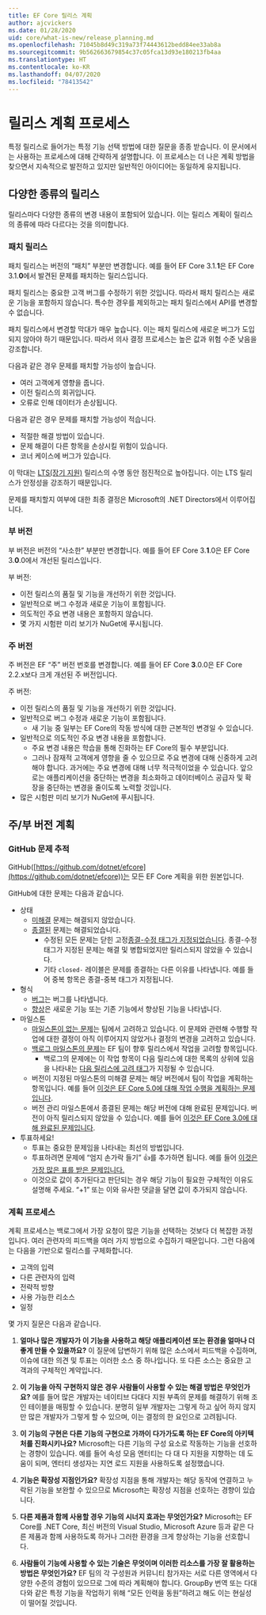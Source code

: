 ```yaml
---
title: EF Core 릴리스 계획
author: ajcvickers
ms.date: 01/28/2020
uid: core/what-is-new/release_planning.md
ms.openlocfilehash: 71045b8d49c319a73f74443612bedd84ee33ab8a
ms.sourcegitcommit: 9b562663679854c37c05fca13d93e180213fb4aa
ms.translationtype: HT
ms.contentlocale: ko-KR
ms.lasthandoff: 04/07/2020
ms.locfileid: "78413542"
---
```

# <a name="release-planning-process"></a>릴리스 계획 프로세스

특정 릴리스로 들어가는 특정 기능 선택 방법에 대한 질문을 종종 받습니다.
이 문서에서는 사용하는 프로세스에 대해 간략하게 설명합니다.
이 프로세스는 더 나은 계획 방법을 찾으면서 지속적으로 발전하고 있지만 일반적인 아이디어는 동일하게 유지됩니다.

## <a name="different-kinds-of-releases"></a>다양한 종류의 릴리스

릴리스마다 다양한 종류의 변경 내용이 포함되어 있습니다.
이는 릴리스 계획이 릴리스의 종류에 따라 다르다는 것을 의미합니다.

### <a name="patch-releases"></a>패치 릴리스

패치 릴리스는 버전의 “패치” 부분만 변경합니다.
예를 들어 EF Core 3.1.**1**은 EF Core 3.1.**0**에서 발견된 문제를 패치하는 릴리스입니다.

패치 릴리스는 중요한 고객 버그를 수정하기 위한 것입니다.
따라서 패치 릴리스는 새로운 기능을 포함하지 않습니다.
특수한 경우를 제외하고는 패치 릴리스에서 API를 변경할 수 없습니다.

패치 릴리스에서 변경할 막대가 매우 높습니다.
이는 패치 릴리스에 새로운 버그가 도입되지 않아야 하기 때문입니다.
따라서 의사 결정 프로세스는 높은 값과 위험 수준 낮음을 강조합니다.

다음과 같은 경우 문제를 패치할 가능성이 높습니다.
  * 여러 고객에게 영향을 줍니다.
  * 이전 릴리스의 회귀입니다.
  * 오류로 인해 데이터가 손상됩니다.

다음과 같은 경우 문제를 패치할 가능성이 적습니다.
  * 적절한 해결 방법이 있습니다.
  * 문제 해결이 다른 항목을 손상시킬 위험이 있습니다.
  * 코너 케이스에 버그가 있습니다.

이 막대는 [LTS(장기 지원)](https://dotnet.microsoft.com/platform/support/policy/dotnet-core) 릴리스의 수명 동안 점진적으로 높아집니다. 이는 LTS 릴리스가 안정성을 강조하기 때문입니다.

문제를 패치할지 여부에 대한 최종 결정은 Microsoft의 .NET Directors에서 이루어집니다.

### <a name="minor-releases"></a>부 버전

부 버전은 버전의 “사소한” 부분만 변경합니다.
예를 들어 EF Core 3.**1**.0은 EF Core 3.**0**.0에서 개선된 릴리스입니다.

부 버전:
* 이전 릴리스의 품질 및 기능을 개선하기 위한 것입니다.
* 일반적으로 버그 수정과 새로운 기능이 포함됩니다.
* 의도적인 주요 변경 내용은 포함하지 않습니다.
* 몇 가지 시험판 미리 보기가 NuGet에 푸시됩니다.

### <a name="major-releases"></a>주 버전

주 버전은 EF “주” 버전 번호를 변경합니다.
예를 들어 EF Core **3**.0.0은 EF Core 2.2.x보다 크게 개선된 주 버전입니다.

주 버전:
* 이전 릴리스의 품질 및 기능을 개선하기 위한 것입니다.
* 일반적으로 버그 수정과 새로운 기능이 포함됩니다.
  * 새 기능 중 일부는 EF Core의 작동 방식에 대한 근본적인 변경일 수 있습니다.
* 일반적으로 의도적인 주요 변경 내용을 포함합니다.
  * 주요 변경 내용은 학습을 통해 진화하는 EF Core의 필수 부분입니다.
  * 그러나 잠재적 고객에게 영향을 줄 수 있으므로 주요 변경에 대해 신중하게 고려해야 합니다. 과거에는 주요 변경에 대해 너무 적극적이었을 수 있습니다. 앞으로는 애플리케이션을 중단하는 변경을 최소화하고 데이터베이스 공급자 및 확장을 중단하는 변경을 줄이도록 노력할 것입니다.
* 많은 시험판 미리 보기가 NuGet에 푸시됩니다.

## <a name="planning-for-majorminor-releases"></a>주/부 버전 계획

### <a name="github-issue-tracking"></a>GitHub 문제 추적

GitHub([https://github.com/dotnet/efcore](https://github.com/dotnet/efcore))는 모든 EF Core 계획을 위한 원본입니다.

GitHub에 대한 문제는 다음과 같습니다.

* 상태
  * [미해결](https://github.com/dotnet/efcore/issues) 문제는 해결되지 않았습니다.
  * [종결된](https://github.com/dotnet/efcore/issues?q=is%3Aissue+is%3Aclosed) 문제는 해결되었습니다.
    * 수정된 모든 문제는 닫힌 고정[종결-수정 태그가 지정되었습니다](https://github.com/dotnet/efcore/issues?q=is%3Aissue+label%3Aclosed-fixed+is%3Aclosed). 종결-수정 태그가 지정된 문제는 해결 및 병합되었지만 릴리스되지 않았을 수 있습니다.
    * 기타 `closed-` 레이블은 문제를 종결하는 다른 이유를 나타냅니다. 예를 들어 중복 항목은 종결-중복 태그가 지정됩니다.
* 형식
  * [버그](https://github.com/dotnet/efcore/issues?q=is%3Aissue+is%3Aopen+label%3Atype-bug)는 버그를 나타냅니다.
  * [향상](https://github.com/dotnet/efcore/issues?q=is%3Aissue+is%3Aopen+label%3Atype-enhancement)은 새로운 기능 또는 기존 기능에서 향상된 기능을 나타냅니다.
* 마일스톤
  * [마일스톤이 없는 문제](https://github.com/dotnet/efcore/issues?q=is%3Aopen+is%3Aissue+no%3Amilestone)는 팀에서 고려하고 있습니다. 이 문제와 관련해 수행할 작업에 대한 결정이 아직 이루어지지 않았거나 결정의 변경을 고려하고 있습니다.
  * [백로그 마일스톤의 문제](https://github.com/dotnet/efcore/issues?q=is%3Aopen+is%3Aissue+milestone%3ABacklog)는 EF 팀이 향후 릴리스에서 작업을 고려할 항목입니다.
    * 백로그의 문제에는 이 작업 항목이 다음 릴리스에 대한 목록의 상위에 있음을 나타내는 [다음 릴리스에 고려 태그](https://github.com/dotnet/efcore/issues?q=is%3Aissue+is%3Aopen+label%3Aconsider-for-next-release)가 지정될 수 있습니다.
  * 버전이 지정된 마일스톤의 미해결 문제는 해당 버전에서 팀이 작업을 계획하는 항목입니다. 예를 들어 [이것은 EF Core 5.0에 대해 작업 수행을 계획하는 문제입니다](https://github.com/dotnet/efcore/issues?q=is%3Aopen+is%3Aissue+milestone%3A5.0.0).
  * 버전 관리 마일스톤에서 종결된 문제는 해당 버전에 대해 완료된 문제입니다. 버전이 아직 릴리스되지 않았을 수 있습니다. 예를 들어 [이것은 EF Core 3.0에 대해 완료된 문제입니다](https://github.com/dotnet/efcore/issues?q=is%3Aissue+milestone%3A3.0.0+is%3Aclosed).
* 투표하세요!
  * 투표는 중요한 문제임을 나타내는 최선의 방법입니다.
  * 투표하려면 문제에 “엄지 손가락 들기” 👍를 추가하면 됩니다. 예를 들어 [이것은 가장 많은 표를 받은 문제입니다.](https://github.com/dotnet/efcore/issues?q=is%3Aissue+is%3Aopen+sort%3Areactions-%2B1-desc)
  * 이것으로 값이 추가된다고 판단되는 경우 해당 기능이 필요한 구체적인 이유도 설명해 주세요. “+1” 또는 이와 유사한 댓글을 달면 값이 추가되지 않습니다.

### <a name="the-planning-process"></a>계획 프로세스

계획 프로세스는 백로그에서 가장 요청이 많은 기능을 선택하는 것보다 더 복잡한 과정입니다.
여러 관련자의 피드백을 여러 가지 방법으로 수집하기 때문입니다.
그런 다음에는 다음을 기반으로 릴리스를 구체화합니다.

* 고객의 입력
* 다른 관련자의 입력
* 전략적 방향
* 사용 가능한 리소스
* 일정

몇 가지 질문은 다음과 같습니다.

1. **얼마나 많은 개발자가 이 기능을 사용하고 해당 애플리케이션 또는 환경을 얼마나 더 좋게 만들 수 있을까요?** 이 질문에 답변하기 위해 많은 소스에서 피드백을 수집하며, 이슈에 대한 의견 및 투표는 이러한 소스 중 하나입니다. 또 다른 소스는 중요한 고객과의 구체적인 계약입니다.

2. **이 기능을 아직 구현하지 않은 경우 사람들이 사용할 수 있는 해결 방법은 무엇인가요?** 예를 들어 많은 개발자는 네이티브 다대다 지원 부족의 문제를 해결하기 위해 조인 테이블을 매핑할 수 있습니다. 분명히 일부 개발자는 그렇게 하고 싶어 하지 않지만 많은 개발자가 그렇게 할 수 있으며, 이는 결정의 한 요인으로 고려됩니다.

3. **이 기능의 구현은 다른 기능의 구현으로 가까이 다가가도록 하는 EF Core의 아키텍처를 진화시키나요?** Microsoft는 다른 기능의 구성 요소로 작동하는 기능을 선호하는 경향이 있습니다. 예를 들어 속성 모음 엔터티는 다 대 다 지원을 지향하는 데 도움이 되며, 엔터티 생성자는 지연 로드 지원을 사용하도록 설정했습니다.

4. **기능은 확장성 지점인가요?** 확장성 지점을 통해 개발자는 해당 동작에 연결하고 누락된 기능을 보완할 수 있으므로 Microsoft는 확장성 지점을 선호하는 경향이 있습니다.

5. **다른 제품과 함께 사용할 경우 기능의 시너지 효과는 무엇인가요?** Microsoft는 EF Core를 .NET Core, 최신 버전의 Visual Studio, Microsoft Azure 등과 같은 다른 제품과 함께 사용하도록 하거나 그러한 환경을 크게 향상하는 기능을 선호합니다.

6. **사람들이 기능에 사용할 수 있는 기술은 무엇이며 이러한 리소스를 가장 잘 활용하는 방법은 무엇인가요?** EF 팀의 각 구성원과 커뮤니티 참가자는 서로 다른 영역에서 다양한 수준의 경험이 있으므로 그에 따라 계획해야 합니다. GroupBy 번역 또는 다대다와 같은 특정 기능을 작업하기 위해 “모든 인력을 동원”하려고 해도 이는 현실성이 떨어질 것입니다.
